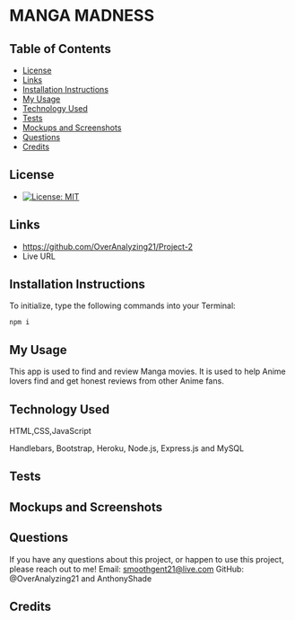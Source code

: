 # MANGA MADNESS

## Table of Contents

* [License](#license)
* [Links](#links)
* [Installation Instructions](#installation-instructions)
* [My Usage](#my-usage)
* [Technology Used](#technology-used)
* [Tests](#tests)
* [Mockups and Screenshots](#mockups-and-screenshots)
* [Questions](#questions)
* [Credits](#credits)


## License

* [![License: MIT](https://img.shields.io/badge/License-MIT-yellow.svg)](https://opensource.org/licenses/MIT)

## Links

* https://github.com/OverAnalyzing21/Project-2
* Live URL

## Installation Instructions

To initialize, type the following commands into your Terminal:
```
npm i
```

## My Usage

This app is used to find and review Manga  movies. It is used to help Anime lovers find and get honest reviews from other Anime fans.  

## Technology Used

HTML,CSS,JavaScript

Handlebars, Bootstrap, Heroku, Node.js, Express.js and MySQL

## Tests



## Mockups and Screenshots


## Questions

If you have any questions about this project, or happen to use this project, please reach out to me!
Email: smoothgent21@live.com
GitHub: @OverAnalyzing21 and AnthonyShade


## Credits

